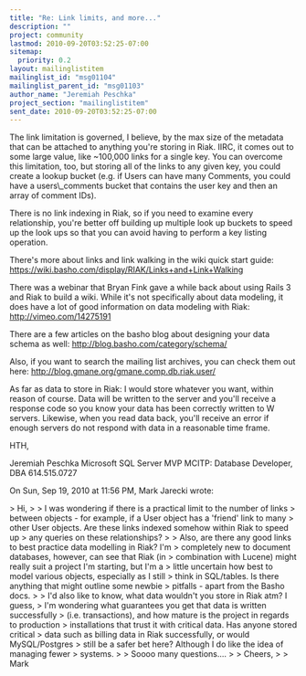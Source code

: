 ```yaml
---
title: "Re: Link limits, and more..."
description: ""
project: community
lastmod: 2010-09-20T03:52:25-07:00
sitemap:
  priority: 0.2
layout: mailinglistitem
mailinglist_id: "msg01104"
mailinglist_parent_id: "msg01103"
author_name: "Jeremiah Peschka"
project_section: "mailinglistitem"
sent_date: 2010-09-20T03:52:25-07:00
---
```



The link limitation is governed, I believe, by the max size of the metadata
that can be attached to anything you're storing in Riak. IIRC, it comes out
to some large value, like ~100,000 links for a single key. You can overcome
this limitation, too, but storing all of the links to any given key, you
could create a lookup bucket (e.g. if Users can have many Comments, you
could have a users\\_comments bucket that contains the user key and then an
array of comment IDs).

There is no link indexing in Riak, so if you need to examine every
relationship, you're better off building up multiple look up buckets to
speed up the look ups so that you can avoid having to perform a key listing
operation.

There's more about links and link walking in the wiki quick start guide:
https://wiki.basho.com/display/RIAK/Links+and+Link+Walking

There was a webinar that Bryan Fink gave a while back about using Rails 3
and Riak to build a wiki. While it's not specifically about data modeling,
it does have a lot of good information on data modeling with Riak:
http://vimeo.com/14275191

There are a few articles on the basho blog about designing your data schema
as well: http://blog.basho.com/category/schema/

Also, if you want to search the mailing list archives, you can check them
out here: http://blog.gmane.org/gmane.comp.db.riak.user/

As far as data to store in Riak: I would store whatever you want, within
reason of course. Data will be written to the server and you'll receive a
response code so you know your data has been correctly written to W servers.
Likewise, when you read data back, you'll receive an error if enough servers
do not respond with data in a reasonable time frame.

HTH,

Jeremiah Peschka
Microsoft SQL Server MVP
MCITP: Database Developer, DBA
614.515.0727


On Sun, Sep 19, 2010 at 11:56 PM, Mark Jarecki wrote:

&gt; Hi,
&gt;
&gt; I was wondering if there is a practical limit to the number of links
&gt; between objects - for example, if a User object has a 'friend' link to many
&gt; other User objects. Are these links indexed somehow within Riak to speed up
&gt; any queries on these relationships?
&gt;
&gt; Also, are there any good links to best practice data modelling in Riak? I'm
&gt; completely new to document databases, however, can see that Riak (in
&gt; combination with Lucene) might really suit a project I'm starting, but I'm a
&gt; little uncertain how best to model various objects, especially as I still
&gt; think in SQL/tables. Is there anything that might outline some newbie
&gt; pitfalls - apart from the Basho docs.
&gt;
&gt; I'd also like to know, what data wouldn't you store in Riak atm? I guess,
&gt; I'm wondering what guarantees you get that data is written successfully
&gt; (i.e. transactions), and how mature is the project in regards to production
&gt; installations that trust it with critical data. Has anyone stored critical
&gt; data such as billing data in Riak successfully, or would MySQL/Postgres
&gt; still be a safer bet here? Although I do like the idea of managing fewer
&gt; systems.
&gt;
&gt; Soooo many questions....
&gt;
&gt; Cheers,
&gt;
&gt; Mark

